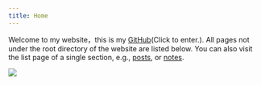 ```yaml
---
title: Home
---
```








Welcome to my website，this is my  [GitHub](https://github.com/sakura758/lyang)(Click to enter.).
All pages not under the root directory of the website are listed below. You can also visit the list page of a single section, e.g., [posts](/post/), or [notes](/note/).

[<img src="https://img1.baidu.com/it/u=1458698859,3365697463&fm=253&fmt=auto&app=120&f=JPEG?w=1280&h=800" />](https://github.com/sakura758/)



